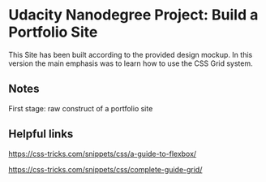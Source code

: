 # Udacity Nanodegree Project: Build a Portfolio Site

This Site has been built according to the provided design mockup.
In this version the main emphasis was to learn how to use the CSS Grid system. 

## Notes

First stage: raw construct of a portfolio site

## Helpful links

https://css-tricks.com/snippets/css/a-guide-to-flexbox/

https://css-tricks.com/snippets/css/complete-guide-grid/
